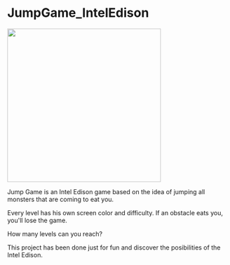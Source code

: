 # JumpGame_IntelEdison

<img width="350px" src="http://fotos.subefotos.com/6ef7bace88dcfd63a099a724dec834fdo.jpg">

Jump Game is an Intel Edison game based on the idea of jumping all monsters that are coming to eat you. 

Every level has his own screen color and difficulty. If an obstacle eats you, you'll lose the game. 

How many levels can you reach? 

This project has been done just for fun and discover the posibilities of the Intel Edison. 


